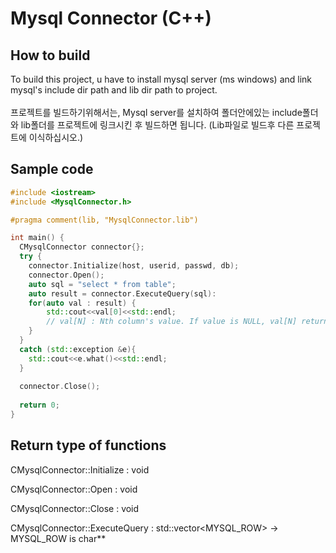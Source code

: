 # Mysql Connector (C++)


## How to build
To build this project, u have to install mysql server (ms windows) 
and link mysql's include dir path and lib dir path to project. 
<br/><br/>
프로젝트를 빌드하기위해서는, Mysql server를 설치하여 폴더안에있는 include폴더와 lib폴더를
프로젝트에 링크시킨 후 빌드하면 됩니다. (Lib파일로 빌드후 다른 프로젝트에 이식하십시오.)

## Sample code
```C++
#include <iostream>
#include <MysqlConnector.h>

#pragma comment(lib, "MysqlConnector.lib")

int main() {
  CMysqlConnector connector{};
  try {
    connector.Initialize(host, userid, passwd, db);
    connector.Open();
    auto sql = "select * from table";
    auto result = connector.ExecuteQuery(sql):
    for(auto val : result) {
        std::cout<<val[0]<<std::endl; 
        // val[N] : Nth column's value. If value is NULL, val[N] returns nullptr. 
    }
  }
  catch (std::exception &e){
    std::cout<<e.what()<<std::endl;
  }
  
  connector.Close();
  
  return 0;
}
```

## Return type of functions
CMysqlConnector::Initialize : void

CMysqlConnector::Open : void

CMysqlConnector::Close : void

CMysqlConnector::ExecuteQuery : std::vector<MYSQL_ROW> -> MYSQL_ROW is char**

